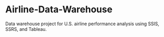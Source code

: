 # Airline-Data-Warehouse
Data warehouse project for U.S. airline performance analysis using SSIS, SSRS, and Tableau.
